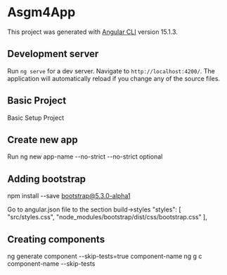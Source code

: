 # Asgm4App

This project was generated with [Angular CLI](https://github.com/angular/angular-cli) version 15.1.3.

## Development server

Run `ng serve` for a dev server. Navigate to `http://localhost:4200/`. The application will automatically reload if you change any of the source files.

## Basic Project

Basic Setup Project

## Create new app

Run ng new app-name --no-strict
--no-strict optional

## Adding bootstrap 
npm install --save bootstrap@5.3.0-alpha1

Go to angular.json file to the section build->styles
 "styles": [
              "src/styles.css",
              "node_modules/bootstrap/dist/css/bootstrap.css"
            ],

## Creating components
ng generate component --skip-tests=true component-name
ng g c component-name --skip-tests 

